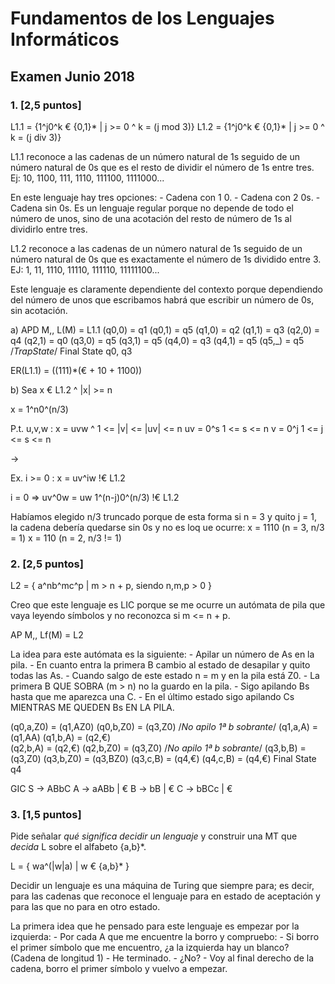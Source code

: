 # Fundamentos de los Lenguajes Informáticos
## Examen Junio 2018

### 1. [2,5 puntos]

L1.1 = {1^j0^k € {0,1}* | j >= 0 ^ k = (j mod 3)}
L1.2 = {1^j0^k € {0,1}* | j >= 0 ^ k = (j div 3)}

L1.1 reconoce a las cadenas de un número natural de 1s seguido de un número natural de 0s que es el resto de dividir el número de 1s entre tres.
Ej: 10, 1100, 111, 1110, 111100, 1111000...

En este lenguaje hay tres opciones: 
	- Cadena con 1 0.
	- Cadena con 2 0s.
	- Cadena sin 0s.
Es un lenguaje regular porque no depende de todo el número de unos, sino de una acotación del resto de número de 1s al dividirlo entre tres.

L1.2 reconoce a las cadenas de un número natural de 1s seguido de un número natural de 0s que es exactamente el número de 1s dividido entre 3.
EJ: 1, 11, 1110, 11110, 111110, 11111100...

Este lenguaje es claramente dependiente del contexto porque dependiendo del número de unos que escribamos habrá que escribir un número de 0s, sin acotación.

a)
APD M,, L(M) = L1.1
(q0,0) = q1
(q0,1) = q5
(q1,0) = q2
(q1,1) = q3
(q2,0) = q4
(q2,1) = q0
(q3,0) = q5
(q3,1) = q5
(q4,0) = q3
(q4,1) = q5
(q5,_) = q5	/*TrapState*/
	Final State q0, q3

ER(L1.1) = ((111)*(€ + 10 + 1100))

b)
Sea x € L1.2 ^ |x| >= n

x = 1^n0^(n/3)

P.t. u,v,w : x = uvw ^ 1 <= |v| <= |uv| <= n
	uv = 0^s 1 <= s <= n
	v  = 0^j 1 <= j <= s <= n

->

Ex. i >= 0 : x = uv^iw !€ L1.2

i = 0 => uv^0w = uw
	1^(n-j)0^(n/3) !€ L1.2
	
Habíamos elegido n/3 truncado porque de esta forma si n = 3 y quito j = 1, la cadena debería quedarse sin 0s y no es loq ue ocurre:
	x = 1110 	(n = 3, n/3 = 1)
	x = 110		(n = 2, n/3 != 1)
	
### 2. [2,5 puntos]

L2 = { a^nb^mc^p | m > n + p, siendo n,m,p > 0 }

Creo que este lenguaje es LIC porque se me ocurre un autómata de pila que vaya leyendo símbolos y no reconozca si m <= n + p.

AP M,, Lf(M) = L2

La idea para este autómata es la siguiente:
	- Apilar un número de As en la pila.
	- En cuanto entra la primera B cambio al estado de desapilar y quito todas las As.
		- Cuando salgo de este estado n = m y en la pila está Z0.
	- La primera B QUE SOBRA (m > n) no la guardo en la pila.
	- Sigo apilando Bs hasta que me aparezca una C.
	- En el último estado sigo apilando Cs MIENTRAS ME QUEDEN Bs EN LA PILA.
	
(q0,a,Z0) = (q1,AZ0)
(q0,b,Z0) = (q3,Z0) /*No apilo 1ª b sobrante*/
(q1,a,A)  = (q1,AA)
(q1,b,A)  = (q2,€)	
(q2,b,A)  = (q2,€)
(q2,b,Z0) = (q3,Z0)	/*No apilo 1ª b sobrante*/
(q3,b,B)  = (q3,Z0)
(q3,b,Z0) = (q3,BZ0)
(q3,c,B)  = (q4,€)
(q4,c,B)  = (q4,€)
	Final State q4
	
GIC
	S -> ABbC
	A -> aABb | €
	B -> bB | €
	C -> bBCc | €
	
### 3. [1,5 puntos]

Pide señalar *qué significa decidir un lenguaje* y construir una MT que *decida* L sobre el alfabeto {a,b}*.

L = { wa^(|w|a) | w € {a,b}* }

Decidir un lenguaje es una máquina de Turing que siempre para; es decir, para las cadenas que reconoce el lenguaje para en estado de aceptación y para las que no para en otro estado.

La primera idea que he pensado para este lenguaje es empezar por la izquierda:
	- Por cada A que me encuentre la borro y compruebo:
		- Si borro el primer símbolo que me encuentro, ¿a la izquierda hay un blanco? (Cadena de longitud 1)
			- He terminado.
		- ¿No? 
			- Voy al final derecho de la cadena, borro el primer símbolo y vuelvo a empezar.
